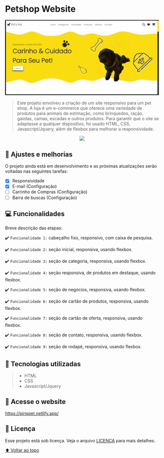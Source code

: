 # Petshop Website

<!---Esses são exemplos. Veja https://shields.io para outras pessoas ou para personalizar este conjunto de escudos. Você pode querer incluir dependências, status do projeto e informações de licença aqui--->


<img src="/assets/folder.png" alt="Piri's Pet Main Page">


> Este projeto envolveu a criação de um site responsivo para um pet shop. A loja é um e-commerce que oferece uma variedade de produtos para animais de estimação, como brinquedos, ração, gaiolas, camas, escadas e outros produtos. Para garantir que o site se adaptasse a qualquer dispositivo, foi usado HTML, CSS, Javascript/Jquery, além de flexbox para melhorar a responsividade.

<p align="center">
<img src="http://img.shields.io/static/v1?label=STATUS&message=EM%20DESENVOLVIMENTO&color=GREEN&style=for-the-badge"/> 
</p>




## :bookmark: Ajustes e melhorias

O projeto ainda está em desenvolvimento e as próximas atualizações serão voltadas nas seguintes tarefas:


- [x] Responsividade
- [x] E-mail (Configuração)
- [ ] Carrinho de Compras (Configuração)
- [ ] Barra de buscas (Configuração)

## 💻 Funcionalidades

Breve descrição das etapas:
<!---Estes são apenas requisitos de exemplo. Adicionar, duplicar ou remover conforme necessário--->
:heavy_check_mark: `Funcionalidade 1:` cabeçalho fixo, responsivo, com caixa de pesquisa.

:heavy_check_mark: `Funcionalidade 2:` seção inicial, responsiva, usando flexbox.

:heavy_check_mark: `Funcionalidade 3:` seção de categoria, responsiva, usando flexbox.

:heavy_check_mark: `Funcionalidade 4:` seção responsiva, de produtos em destaque, usando flexbox.

:heavy_check_mark: `Funcionalidade 5:` seção de negócios, responsiva, usando flexbox.

:heavy_check_mark: `Funcionalidade 6:` seção de cartão de produtos, responsiva, usando flexbox.

:heavy_check_mark: `Funcionalidade 7:` seção de cartão de oferta, responsiva, usando flexbox.

:heavy_check_mark: `Funcionalidade 8:` seção de contato, responsiva, usando flexbox.

:heavy_check_mark: `Funcionalidade 9:` seção de rodapé, responsiva, usando flexbox.

## 🧰 Tecnologias utilizadas

> * HTML
> * CSS
> * Javascript/Jquery


## 📰 Acesse o website


https://pirispet.netlify.app/






<!--## 🤝 Colaboradores

Agradecemos às seguintes pessoas que contribuíram para este projeto:

<table>
  <tr>
    <td align="center">
      <a href="#">
        <img src="https://avatars3.githubusercontent.com/u/31936044" width="100px;" alt="Foto do Iuri Silva no GitHub"/><br>
        <sub>
          <b>Iuri Silva</b>
        </sub>
      </a>
    </td>
    <td align="center">
      <a href="#">
        <img src="https://s2.glbimg.com/FUcw2usZfSTL6yCCGj3L3v3SpJ8=/smart/e.glbimg.com/og/ed/f/original/2019/04/25/zuckerberg_podcast.jpg" width="100px;" alt="Foto do Mark Zuckerberg"/><br>
        <sub>
          <b>Mark Zuckerberg</b>
        </sub>
      </a>
    </td>
    <td align="center">
      <a href="#">
        <img src="https://miro.medium.com/max/360/0*1SkS3mSorArvY9kS.jpg" width="100px;" alt="Foto do Steve Jobs"/><br>
        <sub>
          <b>Steve Jobs</b>
        </sub>
      </a>
    </td>
  </tr>
</table> 


## 😄 Seja um dos contribuidores<br>

Quer fazer parte desse projeto? Clique [AQUI](CONTRIBUTING.md) e leia como contribuir.-->

## 📝 Licença

Esse projeto está sob licença. Veja o arquivo [LICENÇA](LICENSE.md) para mais detalhes.

[⬆ Voltar ao topo](#petshop-website)<br>

